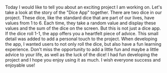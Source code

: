 Today I would like to tell you about an exciting project I am working on. Let's take a look at the story of the "Dice App" together.
There are two dice in our project. These dice, like the standard dice that are part of our lives, have values from 1 to 6. Each time, they take a random value and display these values and the sum of the dice on the screen.
But this is not just a dice app. If the dice roll 1-1, the app offers you a heartfelt piece of advice. This small detail was added to add a personal touch to the project.
When developing the app, I wanted users to not only roll the dice, but also have a fun learning experience. Don't miss the opportunity to add a little fun and maybe a little advice to your life, as well as the luck of the dice!
I had fun developing the project and I hope you enjoy using it as much. I wish everyone success and enjoyable use!

